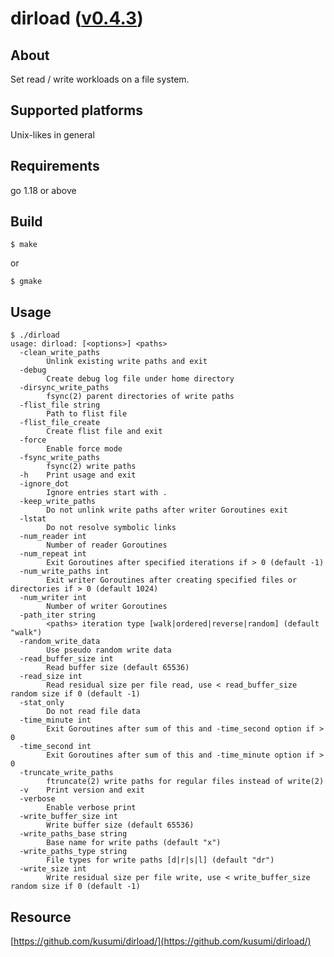 dirload ([v0.4.3](https://github.com/kusumi/dirload/releases/tag/v0.4.3))
========

## About

Set read / write workloads on a file system.

## Supported platforms

Unix-likes in general

## Requirements

go 1.18 or above

## Build

    $ make

or

    $ gmake

## Usage

    $ ./dirload
    usage: dirload: [<options>] <paths>
      -clean_write_paths
            Unlink existing write paths and exit
      -debug
            Create debug log file under home directory
      -dirsync_write_paths
            fsync(2) parent directories of write paths
      -flist_file string
            Path to flist file
      -flist_file_create
            Create flist file and exit
      -force
            Enable force mode
      -fsync_write_paths
            fsync(2) write paths
      -h    Print usage and exit
      -ignore_dot
            Ignore entries start with .
      -keep_write_paths
            Do not unlink write paths after writer Goroutines exit
      -lstat
            Do not resolve symbolic links
      -num_reader int
            Number of reader Goroutines
      -num_repeat int
            Exit Goroutines after specified iterations if > 0 (default -1)
      -num_write_paths int
            Exit writer Goroutines after creating specified files or directories if > 0 (default 1024)
      -num_writer int
            Number of writer Goroutines
      -path_iter string
            <paths> iteration type [walk|ordered|reverse|random] (default "walk")
      -random_write_data
            Use pseudo random write data
      -read_buffer_size int
            Read buffer size (default 65536)
      -read_size int
            Read residual size per file read, use < read_buffer_size random size if 0 (default -1)
      -stat_only
            Do not read file data
      -time_minute int
            Exit Goroutines after sum of this and -time_second option if > 0
      -time_second int
            Exit Goroutines after sum of this and -time_minute option if > 0
      -truncate_write_paths
            ftruncate(2) write paths for regular files instead of write(2)
      -v    Print version and exit
      -verbose
            Enable verbose print
      -write_buffer_size int
            Write buffer size (default 65536)
      -write_paths_base string
            Base name for write paths (default "x")
      -write_paths_type string
            File types for write paths [d|r|s|l] (default "dr")
      -write_size int
            Write residual size per file write, use < write_buffer_size random size if 0 (default -1)

## Resource

[https://github.com/kusumi/dirload/](https://github.com/kusumi/dirload/)
